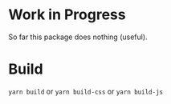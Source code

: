 # Work in Progress

So far this package does nothing (useful).

# Build

`yarn build` or `yarn build-css` or `yarn build-js`